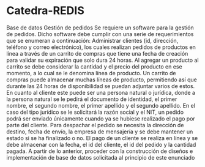 # Catedra-REDIS
Base de datos
  Gestión de pedidos
  Se requiere un software para la gestión de pedidos. Dicho software debe cumplir con una 
  serie de requerimientos que se enumeran a continuación: Administrar clientes (id, 
  dirección, teléfono y correo electrónico), los cuales realizan pedidos de productos en línea 
  a través de un carrito de compras que tiene una fecha de creación para validar su expiración 
  que solo dura 24 horas. Al agregar un producto al carrito se debe considerar la cantidad y 
  el precio del producto en ese momento, a lo cual se le denomina línea de producto. 
  Un carrito de compras puede almacenar muchas líneas de producto, permitiendo así que 
  durante las 24 horas de disponibilidad se puedan adjuntar varios de estos. En cuanto al 
  cliente este puede ser una persona natural o jurídica, donde a la persona natural se le pedirá 
  el documento de identidad, el primer nombre, el segundo nombre, el primer apellido y el 
  segundo apellido. 
  En el caso del tipo jurídico se le solicitará la razón social y el NIT, un pedido podrá ser enviado 
  únicamente cuando ya se hubiese realizado el pago por parte del cliente. Para despachar el 
  pedido se necesita la dirección de destino, fecha de envío, la empresa de mensajería y se 
  debe mantener un estado si se ha finalizado o no. El pago de un cliente se realiza en línea y 
  se debe almacenar con la fecha, el id del cliente, el id del pedido y la cantidad pagada. A 
  partir de lo anterior, proceder con la construcción de diseños e implementación de base de 
  datos solicitada al principio de este enunciado
